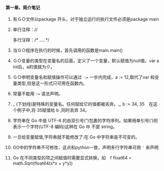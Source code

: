 #### 第一章，简介笔记

1. 有ＧＯ文件以package <something>开头，对于独立运行的执行文件必须是package main

2. 单行注释：//

   多行注释：/* .....*/

3. 当ＧＯ程序在执行的时候，首先调用的函数是main.main()

4. ＧＯ变量的类型在变量名的后面，定义了一个变量，默认赋值为null值。var a int后，a的值就为０。

5. ＧＯ申明变量名和赋值操作可以通过` :=` 一步内完成，a := 12,取代了var 和变量类型,但是这一形式只可用在函数内。

6. 常量不能用 `:=` 语法声明。

7.  _ (下划线)是特殊的变量名。任何赋给它的值都被丢弃。_, b := 34, 35　在这个例子中,将 35赋值给 b ,同时丢弃 34。

8. 字符串在 Go 中是 UTF-8 的由双引号(”)包裹的字符序列。如果用单引号(’)则表示一个字符(UTF-8 编码)这种在 Go 中 不是 string。

9. 一旦给变量赋值,字符串就不能修改了:在 Go 中字符串是不可变的。

10. GO中的字符串不可修改，这点和python一致，声明多行字符串可用 `'`  来声明 

11. Go 在不同类型的项之间赋值时需要显式转换，如　f float64 = math.Sqrt(float64(x\*x + y\*y))


